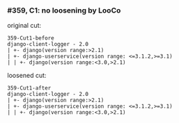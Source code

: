 ### #359, C1: no loosening by LooCo
original cut:

```
359-Cut1-before
django-client-logger - 2.0
| +- django(version range:>2.1)
| +- django-userservice(version range: <=3.1.2,>=3.1)
| | +- django(version range:<3.0,>2.1)
```




loosened cut:
```
359-Cut1-after
django-client-logger - 2.0
| +- django(version range:>2.1)
| +- django-userservice(version range: <=3.1.2,>=3.1)
| | +- django(version range:<3.0,>2.1)
```


